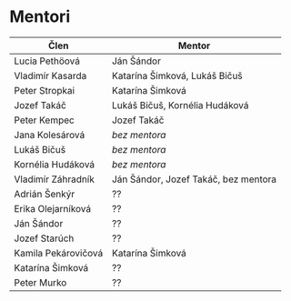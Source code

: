 # Mentori

| Člen                | Mentor                               |
|---------------------|--------------------------------------|
| Lucia Pethöová      | Ján Šándor                           |
| Vladimír Kasarda    | Katarína Šimková, Lukáš Bičuš        |
| Peter Stropkai      | Katarína Šimková                     |
| Jozef Takáč         | Lukáš Bičuš, Kornélia Hudáková       |
| Peter Kempec        | Jozef Takáč                          |
| Jana Kolesárová     | *bez mentora*                        |
| Lukáš Bičuš         | *bez mentora*                        |
| Kornélia Hudáková   | *bez mentora*                        |
| Vladimír Záhradník  | Ján Šándor, Jozef Takáč, bez mentora |
| Adrián Šenkýr       | ??                                   |
| Erika Olejarníková  | ??                                   |
| Ján Šándor          | ??                                   |
| Jozef Starúch       | ??                                   |
| Kamila Pekárovičová | Katarína Šimková                     |
| Katarína Šimková    | ??                                   |
| Peter Murko         | ??                                   |

